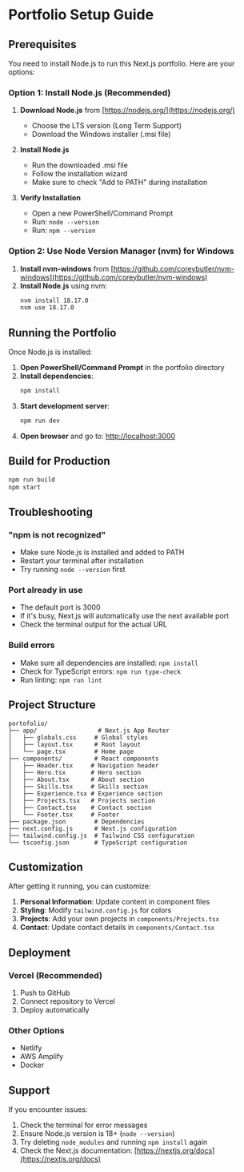 # Portfolio Setup Guide

## Prerequisites

You need to install Node.js to run this Next.js portfolio. Here are your options:

### Option 1: Install Node.js (Recommended)

1. **Download Node.js** from [https://nodejs.org/](https://nodejs.org/)
   - Choose the LTS version (Long Term Support)
   - Download the Windows installer (.msi file)

2. **Install Node.js**
   - Run the downloaded .msi file
   - Follow the installation wizard
   - Make sure to check "Add to PATH" during installation

3. **Verify Installation**
   - Open a new PowerShell/Command Prompt
   - Run: `node --version`
   - Run: `npm --version`

### Option 2: Use Node Version Manager (nvm) for Windows

1. **Install nvm-windows** from [https://github.com/coreybutler/nvm-windows](https://github.com/coreybutler/nvm-windows)
2. **Install Node.js** using nvm:
   ```bash
   nvm install 18.17.0
   nvm use 18.17.0
   ```

## Running the Portfolio

Once Node.js is installed:

1. **Open PowerShell/Command Prompt** in the portfolio directory
2. **Install dependencies**:
   ```bash
   npm install
   ```
3. **Start development server**:
   ```bash
   npm run dev
   ```
4. **Open browser** and go to: [http://localhost:3000](http://localhost:3000)

## Build for Production

```bash
npm run build
npm start
```

## Troubleshooting

### "npm is not recognized"
- Make sure Node.js is installed and added to PATH
- Restart your terminal after installation
- Try running `node --version` first

### Port already in use
- The default port is 3000
- If it's busy, Next.js will automatically use the next available port
- Check the terminal output for the actual URL

### Build errors
- Make sure all dependencies are installed: `npm install`
- Check for TypeScript errors: `npm run type-check`
- Run linting: `npm run lint`

## Project Structure

```
portofolio/
├── app/                 # Next.js App Router
│   ├── globals.css     # Global styles
│   ├── layout.tsx      # Root layout
│   └── page.tsx        # Home page
├── components/         # React components
│   ├── Header.tsx     # Navigation header
│   ├── Hero.tsx       # Hero section
│   ├── About.tsx      # About section
│   ├── Skills.tsx     # Skills section
│   ├── Experience.tsx # Experience section
│   ├── Projects.tsx   # Projects section
│   ├── Contact.tsx    # Contact section
│   └── Footer.tsx     # Footer
├── package.json        # Dependencies
├── next.config.js      # Next.js configuration
├── tailwind.config.js  # Tailwind CSS configuration
└── tsconfig.json       # TypeScript configuration
```

## Customization

After getting it running, you can customize:

1. **Personal Information**: Update content in component files
2. **Styling**: Modify `tailwind.config.js` for colors
3. **Projects**: Add your own projects in `components/Projects.tsx`
4. **Contact**: Update contact details in `components/Contact.tsx`

## Deployment

### Vercel (Recommended)
1. Push to GitHub
2. Connect repository to Vercel
3. Deploy automatically

### Other Options
- Netlify
- AWS Amplify
- Docker

## Support

If you encounter issues:
1. Check the terminal for error messages
2. Ensure Node.js version is 18+ (`node --version`)
3. Try deleting `node_modules` and running `npm install` again
4. Check the Next.js documentation: [https://nextjs.org/docs](https://nextjs.org/docs)
